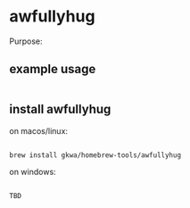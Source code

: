 # awfullyhug

Purpose:


## example usage

```bash


```

## install awfullyhug


on macos/linux:
```bash

brew install gkwa/homebrew-tools/awfullyhug

```


on windows:

```powershell

TBD

```
